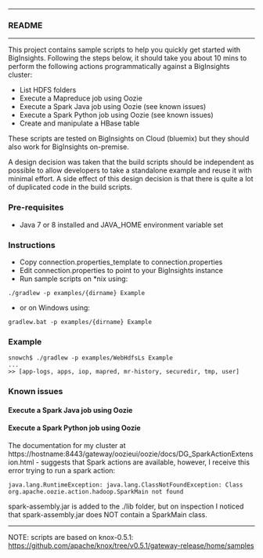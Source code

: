 *********************************************************************
### README
*********************************************************************

This project contains sample scripts to help you quickly get started with BigInsights. Following the steps below, it should take you about 10 mins to perform the following actions programmatically against a BigInsights cluster:

- List HDFS folders
- Execute a Mapreduce job using Oozie
- Execute a Spark Java job using Oozie (see known issues)
- Execute a Spark Python job using Oozie (see known issues)
- Create and manipulate a HBase table

These scripts are tested on BigInsights on Cloud (bluemix) but they should also work for BigInsights on-premise.

A design decision was taken that the build scripts should be independent as possible to allow developers to take a standalone example and reuse it with minimal effort.  A side effect of this design decision is that there is quite a lot of duplicated code in the build scripts.

### Pre-requisites

- Java 7 or 8 installed and JAVA_HOME environment variable set

### Instructions

- Copy connection.properties_template to connection.properties
- Edit connection.properties to point to your BigInsights instance
- Run sample scripts on *nix using:

```
./gradlew -p examples/{dirname} Example
```

- or on Windows using:

```
gradlew.bat -p examples/{dirname} Example
```

### Example

```
snowch$ ./gradlew -p examples/WebHdfsLs Example
...
>> [app-logs, apps, iop, mapred, mr-history, securedir, tmp, user]
```

### Known issues

#### Execute a Spark Java job using Oozie 


#### Execute a Spark Python job using Oozie 

The documentation for my cluster at https://hostname:8443/gateway/oozieui/oozie/docs/DG_SparkActionExtension.html - suggests that Spark actions are available, however, I receive this error trying to run a spark action:

`java.lang.RuntimeException: java.lang.ClassNotFoundException: Class org.apache.oozie.action.hadoop.SparkMain not found`

spark-assembly.jar is added to the ./lib folder, but on inspection I noticed that spark-assembly.jar does NOT contain a SparkMain class.


---

NOTE:  scripts are based on knox-0.5.1: https://github.com/apache/knox/tree/v0.5.1/gateway-release/home/samples

